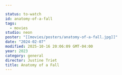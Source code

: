 ```yaml
---

status: to-watch
id: anatomy-of-a-fall
tags:
  - movies
studio: neon
poster: "[[movies/posters/anatomy-of-a-fall.jpg]]"
date: "2024-02-07"
modified: 2025-10-16 20:06:09 GMT-04:00
year: 2023
category: general
director: Justine Triet
title: Anatomy of a Fall
---
```

